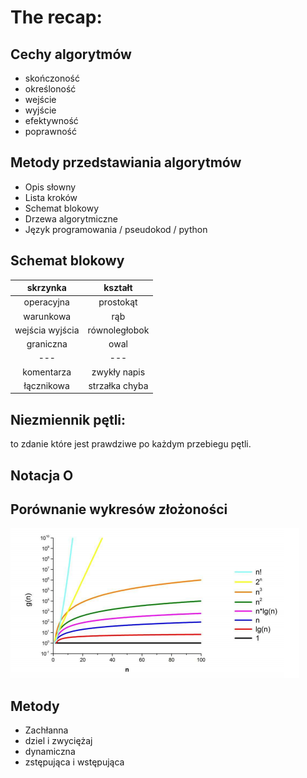 # The recap:

## Cechy algorytmów 
 - skończoność 
 - określoność 
 - wejście 
 - wyjście 
 - efektywność 
 - poprawność 

## Metody przedstawiania algorytmów 
 - Opis słowny 
 - Lista kroków 
 - Schemat blokowy 
 - Drzewa algorytmiczne 
 - Język programowania / pseudokod / python 

## Schemat blokowy 
 |**skrzynka** | **kształt**| 
 |:---:|:---:|
 |operacyjna | prostokąt|
 |warunkowa | rąb |
 |wejścia wyjścia | równoległobok |  
 |graniczna| owal |
 | ---| ---|
 |komentarza| zwykły napis |
 |łącznikowa| strzałka chyba | 

 ## Niezmiennik pętli:
 to zdanie które jest prawdziwe po każdym przebiegu pętli. 

## Notacja O 


## Porównanie wykresów złożoności
 ![wykresy złożoności](złożoność.PNG)


## Metody 
 - Zachłanna 
 - dziel i zwyciężaj 
 - dynamiczna 
 - zstępująca i wstępująca  
